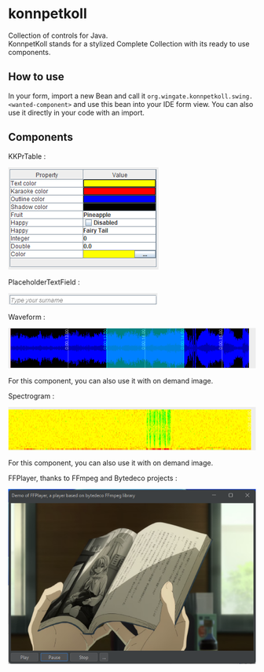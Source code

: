 # konnpetkoll
Collection of controls for Java.<br />
KonnpetKoll stands for a stylized Complete Collection with its ready to use components.
## How to use
In your form, import a new Bean and call it ```org.wingate.konnpetkoll.swing.<wanted-component>``` and use this bean into your IDE form view. You can also use it directly in your code with an import.
## Components

KKPrTable :

![KKPrTable](https://github.com/TW2/konnpetkoll/blob/main/screenshots/01.png)

PlaceholderTextField :

![PlaceholderTextField](https://github.com/TW2/konnpetkoll/blob/main/screenshots/02.png)

Waveform :

![Waveform](https://github.com/TW2/konnpetkoll/blob/main/screenshots/03.png)

For this component, you can also use it with on demand image.

Spectrogram :

![Spectrogram](https://github.com/TW2/konnpetkoll/blob/main/screenshots/04.png)

For this component, you can also use it with on demand image.


FFPlayer, thanks to FFmpeg and Bytedeco projects :

![FFPlayer](https://github.com/TW2/konnpetkoll/blob/main/screenshots/05.png)
